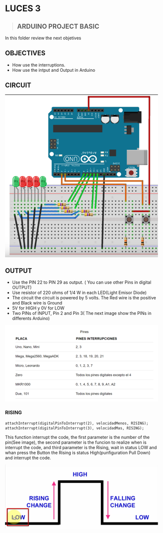 # LUCES 3

> ## ARDUINO PROJECT BASIC

In this folder review the next objetives

## OBJECTIVES

 * How use the interruptions. 
 * How use the intput and Output in Arduino


## CIRCUIT

<p align="center"><img src="circuit.PNG" width="700"></p>

## OUTPUT

* Use the PIN 22 to PIN 29 as output. ( You can use other Pins in digital OUTPUT)
* Use resistor of 220 ohms of 1/4 W in each LED(Light Emisor Diode)
* The circuit the circuit is powered by 5 volts. The Red wire is the positive and Black wire is Ground
* 5V for HIGH y 0V for LOW
* Two PINs of INPUT, Pin 2 and Pin 3( The next image show the PINs in differents Arduino)

<p align="center"><img src="pines.PNG" width="700"></p>

### RISING

```
attachInterrupt(digitalPinToInterrupt(2), velocidadMenos, RISING);
attachInterrupt(digitalPinToInterrupt(3), velocidadMas, RISING);
```

This function interrupt the code, the first parameter is the number of the pin(See image), the second parameter is the funcion to realize when is interrupt the code, and third parameter is the Rising, wait in status LOW and whan press the Button the Rising is status High(punfiguration Pull Down) and interrupt the code.

<p align="center"><img src="raise_Interrupciones.PNG" width="700"></p>

